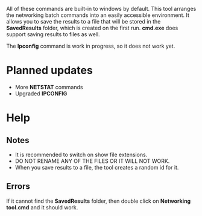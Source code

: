 All of these commands are built-in to windows
by default. This tool arranges the networking
batch commands into an easily accessible environment.
It allows you to save the results to a file that will be 
stored in the **SavedResults** folder, which is created on the first run.
**cmd.exe** does support saving results to files as well.         

The **Ipconfig** command is work in progress, so it does not work yet.

# Planned updates
- More **NETSTAT** commands
- Upgraded **IPCONFIG**

# Help
## Notes
- It is recommended to switch on show file extensions.
- DO NOT RENAME ANY OF THE FILES OR IT WILL NOT WORK.
- When you save results to a file, the tool creates a random id for it.
  
## Errors

If it cannot find the **SavedResults** folder,
then double click on **Networking tool.cmd** and it should work.
